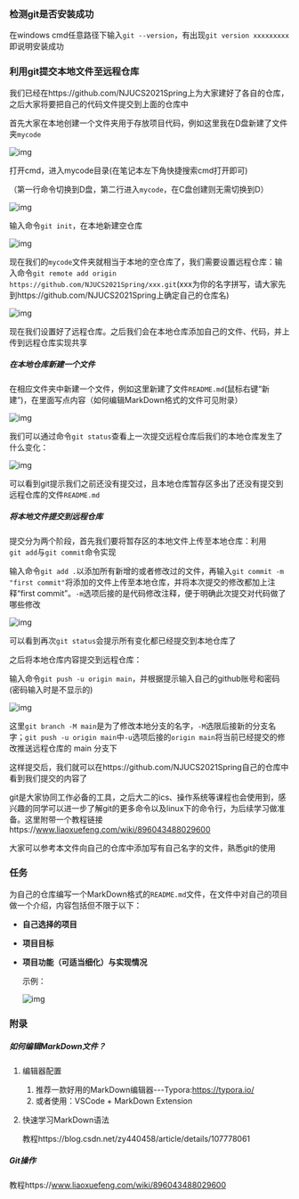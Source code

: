 ### 检测git是否安装成功

在windows cmd任意路径下输入`git --version`，有出现`git version xxxxxxxxx`即说明安装成功

### 利用git提交本地文件至远程仓库

我们已经在https://github.com/NJUCS2021Spring上为大家建好了各自的仓库，之后大家将要把自己的代码文件提交到上面的仓库中

首先大家在本地创建一个文件夹用于存放项目代码，例如这里我在D盘新建了文件夹`mycode`

![img](https://docimg8.docs.qq.com/image/DnvKXk1MksZxtyacxjapBg?w=1019&h=443)

打开cmd，进入mycode目录(在笔记本左下角快捷搜索cmd打开即可)

（第一行命令切换到D盘，第二行进入`mycode`，在C盘创建则无需切换到D）

![img](https://docimg7.docs.qq.com/image/pE4E9_ZDJotou8UtisNRGg?w=1468&h=773)

输入命令`git init`，在本地新建空仓库

![img](https://docimg9.docs.qq.com/image/a9Vw9QOkfwGVa-bTi88CoQ?w=774&h=333)

现在我们的`mycode`文件夹就相当于本地的空仓库了，我们需要设置远程仓库：输入命令`git remote add origin https://github.com/NJUCS2021Spring/xxx.git`(xxx为你的名字拼写，请大家先到https://github.com/NJUCS2021Spring上确定自己的仓库名)

![img](https://docimg7.docs.qq.com/image/A4m0FSbszLOcWCyPGhm-Gg?w=1204&h=393)

现在我们设置好了远程仓库。之后我们会在本地仓库添加自己的文件、代码，并上传到远程仓库实现共享

##### 在本地仓库新建一个文件

在相应文件夹中新建一个文件，例如这里新建了文件`README.md`(鼠标右键“新建”)，在里面写点内容（如何编辑MarkDown格式的文件可见附录）

![img](https://docimg2.docs.qq.com/image/tBR9EO283RoXg_hE1fMAAg?w=1026&h=691)

我们可以通过命令`git status`查看上一次提交远程仓库后我们的本地仓库发生了什么变化：

![img](https://docimg8.docs.qq.com/image/sEXk11DM_ZaljNhjDvi6hg?w=1032&h=594)

可以看到git提示我们之前还没有提交过，且本地仓库暂存区多出了还没有提交到远程仓库的文件`README.md`

##### 将本地文件提交到远程仓库

提交分为两个阶段，首先我们要将暂存区的本地文件上传至本地仓库：利用`git add`与`git commit`命令实现

输入命令`git add .`以添加所有新增的或者修改过的文件，再输入`git commit -m "first commit"`将添加的文件上传至本地仓库，并将本次提交的修改都加上注释“first commit”。`-m`选项后接的是代码修改注释，便于明确此次提交对代码做了哪些修改

![img](https://docimg8.docs.qq.com/image/6Mtm8KKpHbn9S4s3FKZQuw?w=1461&h=759)

可以看到再次`git status`会提示所有变化都已经提交到本地仓库了

之后将本地仓库内容提交到远程仓库：

输入命令`git push -u origin main`，并根据提示输入自己的github账号和密码(密码输入时是不显示的)

![img](https://docimg9.docs.qq.com/image/75Omc3X0uWcz2sm2uObTXw?w=1087&h=714)

这里`git branch -M main`是为了修改本地分支的名字，`-M`选限后接新的分支名字；`git push -u origin main`中`-u`选项后接的`origin main`将当前已经提交的修改推送远程仓库的 main 分支下

这样提交后，我们就可以在https://github.com/NJUCS2021Spring自己的仓库中看到我们提交的内容了



git是大家协同工作必备的工具，之后大二的ics、操作系统等课程也会使用到，感兴趣的同学可以进一步了解git的更多命令以及linux下的命令行，为后续学习做准备。这里附带一个教程链接https://www.liaoxuefeng.com/wiki/896043488029600



大家可以参考本文件向自己的仓库中添加写有自己名字的文件，熟悉git的使用



### 任务

​	为自己的仓库编写一个MarkDown格式的`README.md`文件，在文件中对自己的项目做一个介绍，内容包括但不限于以下：

+ **自己选择的项目**

+ **项目目标**

+ **项目功能（可适当细化）与实现情况**

  示例：

  ![img](https://docimg4.docs.qq.com/image/IX_2kcN1BkcpgCl8I5MOjw?w=1119&h=919)

### 附录

##### 如何编辑MarkDown文件？

1. 编辑器配置

   1. 推荐一款好用的MarkDown编辑器---Typora:https://typora.io/
   2. 或者使用：VSCode + MarkDown Extension

2. 快速学习MarkDown语法

   教程https://blog.csdn.net/zy440458/article/details/107778061

##### Git操作

教程https://www.liaoxuefeng.com/wiki/896043488029600





